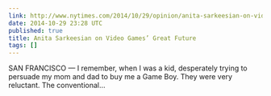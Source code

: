```yaml
---
link: http://www.nytimes.com/2014/10/29/opinion/anita-sarkeesian-on-video-games-great-future.html
date: 2014-10-29 23:28 UTC
published: true
title: Anita Sarkeesian on Video Games’ Great Future
tags: []
---
```


SAN FRANCISCO — I remember, when I was a kid, desperately trying to persuade my mom and dad to buy me a Game Boy. They were very reluctant. The conventional…
